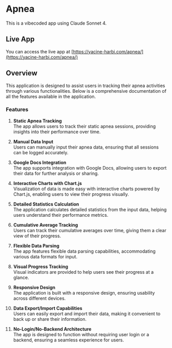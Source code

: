# Apnea

This is a vibecoded app using Claude Sonnet 4.

## Live App

You can access the live app at [https://yacine-harbi.com/apnea/](https://yacine-harbi.com/apnea/)

## Overview
This application is designed to assist users in tracking their apnea activities through various functionalities. Below is a comprehensive documentation of all the features available in the application.

### Features

1. **Static Apnea Tracking**  
   The app allows users to track their static apnea sessions, providing insights into their performance over time.

2. **Manual Data Input**  
   Users can manually input their apnea data, ensuring that all sessions can be logged accurately.

3. **Google Docs Integration**  
   The app supports integration with Google Docs, allowing users to export their data for further analysis or sharing.

4. **Interactive Charts with Chart.js**  
   Visualization of data is made easy with interactive charts powered by Chart.js, enabling users to view their progress visually.

5. **Detailed Statistics Calculation**  
   The application calculates detailed statistics from the input data, helping users understand their performance metrics.

6. **Cumulative Average Tracking**  
   Users can track their cumulative averages over time, giving them a clear view of their progress.

7. **Flexible Data Parsing**  
   The app features flexible data parsing capabilities, accommodating various data formats for input.

8. **Visual Progress Tracking**  
   Visual indicators are provided to help users see their progress at a glance.

9. **Responsive Design**  
   The application is built with a responsive design, ensuring usability across different devices.

10. **Data Export/Import Capabilities**  
    Users can easily export and import their data, making it convenient to back up or share their information.

11. **No-Login/No-Backend Architecture**  
    The app is designed to function without requiring user login or a backend, ensuring a seamless experience for users.

